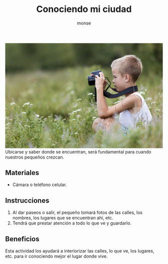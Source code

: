 ﻿---
layout: post
title:  "Conociendo mi ciudad"
tags: [espacial]
categories: [ninos, actividad]
author: monse
image: /assets/posts/2020-09-17-fotos.jpeg
hidden: true
---
![Actividad de fotos](/assets/posts/2020-09-17-fotos.jpeg)<br/>
Ubicarse y saber donde se encuentran, será fundamental para cuando nuestros pequeños crezcan. 

## Materiales 
- Cámara o teléfono celular.

## Instrucciones
1. Al dar paseos o salir, el pequeño tomará fotos de las calles, los nombres, los lugares que se encuentran ahí, etc. 
2. Tendrá que prestar atención a todo lo que ve y guardarlo. 

## Beneficios
Esta actividad los ayudará a interiorizar las calles, lo que ve, los lugares, etc. para ir conociendo mejor el lugar donde vive.